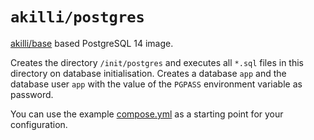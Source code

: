 # `akilli/postgres`

[akilli/base](../base) based PostgreSQL 14 image.

Creates the directory `/init/postgres` and executes all `*.sql` files in this directory on database initialisation.
Creates a database `app` and the database user `app` with the value of the `PGPASS` environment variable as password.

You can use the example [compose.yml](compose.yml) as a starting point for your configuration.
